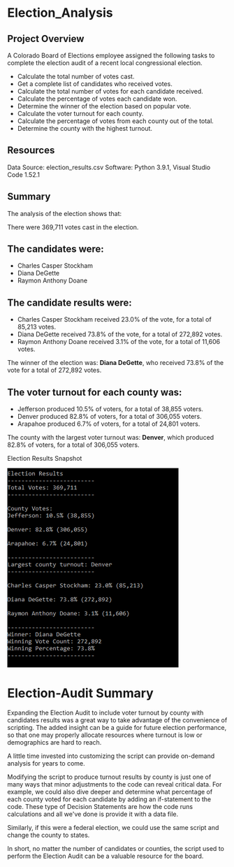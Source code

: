 # Election_Analysis
## Project Overview
A Colorado Board of Elections employee assigned the following tasks to complete the election audit of a recent local congressional election.

* Calculate the total number of votes cast.
* Get a complete list of candidates who received votes.
* Calculate the total number of votes for each candidate received.
* Calculate the percentage of votes each candidate won.
* Determine the winner of the election based on popular vote.
* Calculate the voter turnout for each county.
* Calculate the percentage of votes from each county out of the total.
* Determine the county with the highest turnout.
## Resources
Data Source: election_results.csv
Software: Python 3.9.1, Visual Studio Code 1.52.1
## Summary
The analysis of the election shows that:

There were 369,711 votes cast in the election.

## The candidates were:

* Charles Casper Stockham
* Diana DeGette
* Raymon Anthony Doane

## The candidate results were:

* Charles Casper Stockham received 23.0% of the vote, for a total of 85,213 votes.
* Diana DeGette received 73.8% of the vote, for a total of 272,892 votes.
* Raymon Anthony Doane received 3.1% of the vote, for a total of 11,606 votes.

The winner of the election was:
**Diana DeGette**, who received 73.8% of the vote for a total of 272,892 votes.
## The voter turnout for each county was:

* Jefferson produced 10.5% of voters, for a total of 38,855 voters.
* Denver produced 82.8% of voters, for a total of 306,055 voters.
* Arapahoe produced 6.7% of voters, for a total of 24,801 voters.

The county with the largest voter turnout was:
**Denver**, which produced 82.8% of voters, for a total of 306,055 voters.

Election Results Snapshot

![alt text](https://github.com/tarini-mi7/Election_Analysis/blob/main/resources/output.png)

# Election-Audit Summary
Expanding the Election Audit to include voter turnout by county with candidates results was a great way to take advantage of the convenience of scripting. The added insight can be a guide for future election performance, so that one may properly allocate resources where turnout is low or demographics are hard to reach.

A little time invested into customizing the script can provide on-demand analysis for years to come.

Modifying the script to produce turnout results by county is just one of many ways that minor adjustments to the code can reveal critical data. For example, we could also dive deeper and determine what percentage of each county voted for each candidate by adding an if-statement to the code. These type of Decision Statements are how the code runs calculations and all we've done is provide it with a data file.

Similarly, if this were a federal election, we could use the same script and change the county to states.

In short, no matter the number of candidates or counties, the script used to perform the Election Audit can be a valuable resource for the board.
